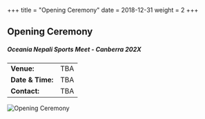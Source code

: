 +++
title = "Opening Ceremony"
date = 2018-12-31
weight = 2
+++

## Opening Ceremony

<div class="row">

<div class="col-md-6">

##### **Oceania Nepali Sports Meet - Canberra 202X**

<table class="table table-responsive">
<tbody>
<tr>
<td><b>Venue:</b></td>
<td>
TBA
</td>
</tr>
<tr>
<td><b>Date & Time:</b></td>
<td>TBA</td>
</tr>
<td><b>Contact:</b></td>
<td>TBA</td>
</tr>
</tbody>
</table>
</div>

<div class="col-md-6">
<img src="../img/ONSM-2020.jpg" class="img-fluid" alt="Opening Ceremony">
</div>

</div>

<br><br>
